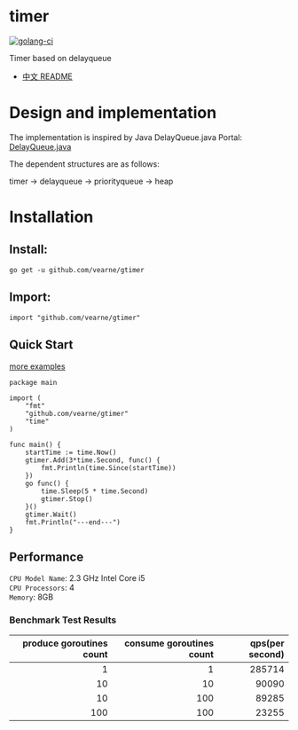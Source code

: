 # timer
[![golang-ci](https://github.com/vearne/gtimer/actions/workflows/golang-ci.yml/badge.svg)](https://github.com/vearne/gtimer/actions/workflows/golang-ci.yml)

Timer based on delayqueue

* [中文 README](https://github.com/vearne/gtimer/blob/master/README_zh.md)

# Design and implementation
The implementation is inspired by Java DelayQueue.java
Portal:
[DelayQueue.java](http://www.docjar.com/html/api/java/util/concurrent/DelayQueue.java.html)

The dependent structures are as follows:

timer -> delayqueue -> priorityqueue -> heap

# Installation
## Install:

```
go get -u github.com/vearne/gtimer
```
## Import:
```
import "github.com/vearne/gtimer"
```


## Quick Start
[more examples](https://github.com/vearne/gtimer/blob/master/example)
```
package main

import (
	"fmt"
	"github.com/vearne/gtimer"
	"time"
)

func main() {
	startTime := time.Now()
	gtimer.Add(3*time.Second, func() {
		fmt.Println(time.Since(startTime))
	})
	go func() {
		time.Sleep(5 * time.Second)
		gtimer.Stop()
	}()
	gtimer.Wait()
	fmt.Println("---end---")
}
```

## Performance

`CPU Model Name`: 2.3 GHz Intel Core i5     
`CPU Processors`: 4     
`Memory`: 8GB

### Benchmark Test Results


| produce goroutines count | consume goroutines count | qps(per second) | 
| ---------:| ----------:| --------:| 
| 1| 1                      | 285714             |  
| 10| 10                    | 90090                |  
| 10| 100                   | 89285              |  
| 100| 100                  | 23255              |  







